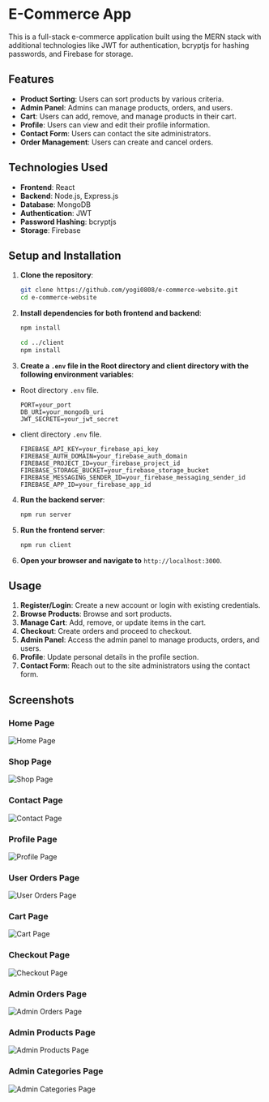 # E-Commerce App

This is a full-stack e-commerce application built using the MERN stack with additional technologies like JWT for authentication, bcryptjs for hashing passwords, and Firebase for storage.

## Features

- **Product Sorting**: Users can sort products by various criteria.
- **Admin Panel**: Admins can manage products, orders, and users.
- **Cart**: Users can add, remove, and manage products in their cart.
- **Profile**: Users can view and edit their profile information.
- **Contact Form**: Users can contact the site administrators.
- **Order Management**: Users can create and cancel orders.

## Technologies Used

- **Frontend**: React
- **Backend**: Node.js, Express.js
- **Database**: MongoDB
- **Authentication**: JWT
- **Password Hashing**: bcryptjs
- **Storage**: Firebase

## Setup and Installation

1. **Clone the repository**:

   ```sh
   git clone https://github.com/yogi0808/e-commerce-website.git
   cd e-commerce-website
   ```

2. **Install dependencies for both frontend and backend**:

   ```sh
   npm install

   cd ../client
   npm install
   ```

3. **Create a `.env` file in the Root directory and client directory with the following environment variables**:

- Root directory `.env` file.

  ```env
  PORT=your_port
  DB_URI=your_mongodb_uri
  JWT_SECRETE=your_jwt_secret
  ```

- client directory `.env` file.

  ```env
  FIREBASE_API_KEY=your_firebase_api_key
  FIREBASE_AUTH_DOMAIN=your_firebase_auth_domain
  FIREBASE_PROJECT_ID=your_firebase_project_id
  FIREBASE_STORAGE_BUCKET=your_firebase_storage_bucket
  FIREBASE_MESSAGING_SENDER_ID=your_firebase_messaging_sender_id
  FIREBASE_APP_ID=your_firebase_app_id
  ```

4. **Run the backend server**:

   ```sh
   npm run server
   ```

5. **Run the frontend server**:

   ```sh
   npm run client
   ```

6. **Open your browser and navigate to** `http://localhost:3000`.

## Usage

1. **Register/Login**: Create a new account or login with existing credentials.
2. **Browse Products**: Browse and sort products.
3. **Manage Cart**: Add, remove, or update items in the cart.
4. **Checkout**: Create orders and proceed to checkout.
5. **Admin Panel**: Access the admin panel to manage products, orders, and users.
6. **Profile**: Update personal details in the profile section.
7. **Contact Form**: Reach out to the site administrators using the contact form.

## Screenshots

### Home Page

![Home Page](https://github.com/user-attachments/assets/18a93472-90f1-458d-a09d-362b8da557ce)

### Shop Page

![Shop Page](https://github.com/user-attachments/assets/1062d3bc-b984-4a65-9ad0-d0ab0512ac33)

### Contact Page

![Contact Page](https://github.com/user-attachments/assets/f3ec8ccd-e222-45f5-9013-40a6144d4d6d)

### Profile Page

![Profile Page](https://github.com/user-attachments/assets/686e2bee-d8ae-4116-895a-b383c04a1fd5)

### User Orders Page

![User Orders Page](https://github.com/user-attachments/assets/590924d0-b160-4331-90da-0e65e4225b5c)

### Cart Page

![Cart Page](https://github.com/user-attachments/assets/cd8f099e-d03e-4623-99c7-9eecd2c33e26)

### Checkout Page

![Checkout Page](https://github.com/user-attachments/assets/ae43ffcc-65ec-4da1-bee2-e0067b762b00)

### Admin Orders Page

![Admin Orders Page](https://github.com/user-attachments/assets/4e0cae72-4b16-49c2-927a-82178fa2d8a9)

### Admin Products Page

![Admin Products Page](https://github.com/user-attachments/assets/ccf911fc-5a8e-4230-a977-9b3d62ca1ab6)

### Admin Categories Page

![Admin Categories Page](https://github.com/user-attachments/assets/bbecf781-d9be-4ed8-b23f-30f8287a304f)
